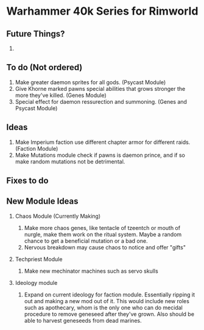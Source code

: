 # Warhammer 40k Series for Rimworld

## Future Things?
1. 

## To do (Not ordered)
1. Make greater daemon sprites for all gods. (Psycast Module)
2. Give Khorne marked pawns special abilities that grows stronger the more they've killed. (Genes Module)
3. Special effect for daemon ressurection and summoning. (Genes and Psycast Module)

## Ideas
1. Make Imperium faction use different chapter armor for different raids. (Faction Module)
2. Make Mutations module check if pawns is daemon prince, and if so make random mutations not be detrimental.

## Fixes to do


## New Module Ideas
1. Chaos Module (Currently Making)
    1. Make more chaos genes, like tentacle of tzeentch or mouth of nurgle, make them work on the ritual system. Maybe a random chance to get a beneficial mutation or a bad one.
    2. Nervous breakdown may cause chaos to notice and offer "gifts"

2. Techpriest Module
    1. Make new mechinator machines such as servo skulls

3. Ideology module
    1. Expand on current ideology for faction module. Essentially ripping it out and making a new mod out of it. This would include new roles such as apothecary, whom is the only one who can do mecidal procedure to remove geneseed after they've grown. Also should be able to harvest geneseeds from dead marines.